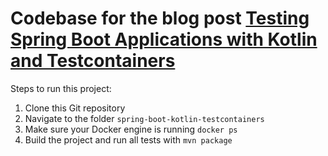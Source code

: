 # Codebase for the blog post [Testing Spring Boot Applications with Kotlin and Testcontainers](https://rieckpil.de/testing-spring-boot-applications-with-kotlin-and-testcontainers/)

Steps to run this project:

1. Clone this Git repository
2. Navigate to the folder `spring-boot-kotlin-testcontainers`
3. Make sure your Docker engine is running `docker ps`
4. Build the project and run all tests with `mvn package`

